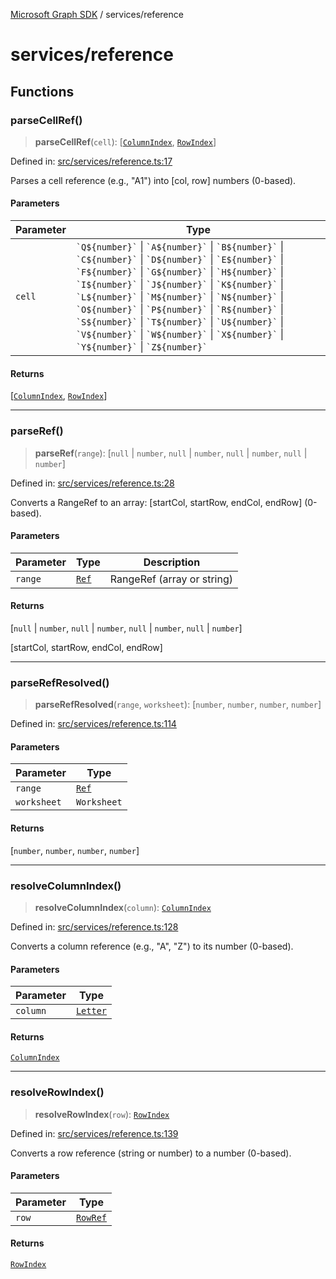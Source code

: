 [Microsoft Graph SDK](../README.md) / services/reference

# services/reference

## Functions

### parseCellRef()

> **parseCellRef**(`cell`): \[[`ColumnIndex`](../models/Column.md#columnindex), [`RowIndex`](../models/Row.md#rowindex)\]

Defined in: [src/services/reference.ts:17](https://github.com/Future-Secure-AI/sharepoint-workbook/blob/main/src/services/reference.ts#L17)

Parses a cell reference (e.g., "A1") into [col, row] numbers (0-based).

#### Parameters

| Parameter | Type |
| ------ | ------ |
| `cell` | `` `Q${number}` `` \| `` `A${number}` `` \| `` `B${number}` `` \| `` `C${number}` `` \| `` `D${number}` `` \| `` `E${number}` `` \| `` `F${number}` `` \| `` `G${number}` `` \| `` `H${number}` `` \| `` `I${number}` `` \| `` `J${number}` `` \| `` `K${number}` `` \| `` `L${number}` `` \| `` `M${number}` `` \| `` `N${number}` `` \| `` `O${number}` `` \| `` `P${number}` `` \| `` `R${number}` `` \| `` `S${number}` `` \| `` `T${number}` `` \| `` `U${number}` `` \| `` `V${number}` `` \| `` `W${number}` `` \| `` `X${number}` `` \| `` `Y${number}` `` \| `` `Z${number}` `` |

#### Returns

\[[`ColumnIndex`](../models/Column.md#columnindex), [`RowIndex`](../models/Row.md#rowindex)\]

***

### parseRef()

> **parseRef**(`range`): \[`null` \| `number`, `null` \| `number`, `null` \| `number`, `null` \| `number`\]

Defined in: [src/services/reference.ts:28](https://github.com/Future-Secure-AI/sharepoint-workbook/blob/main/src/services/reference.ts#L28)

Converts a RangeRef to an array: [startCol, startRow, endCol, endRow] (0-based).

#### Parameters

| Parameter | Type | Description |
| ------ | ------ | ------ |
| `range` | [`Ref`](../models/Reference.md#ref) | RangeRef (array or string) |

#### Returns

\[`null` \| `number`, `null` \| `number`, `null` \| `number`, `null` \| `number`\]

[startCol, startRow, endCol, endRow]

***

### parseRefResolved()

> **parseRefResolved**(`range`, `worksheet`): \[`number`, `number`, `number`, `number`\]

Defined in: [src/services/reference.ts:114](https://github.com/Future-Secure-AI/sharepoint-workbook/blob/main/src/services/reference.ts#L114)

#### Parameters

| Parameter | Type |
| ------ | ------ |
| `range` | [`Ref`](../models/Reference.md#ref) |
| `worksheet` | `Worksheet` |

#### Returns

\[`number`, `number`, `number`, `number`\]

***

### resolveColumnIndex()

> **resolveColumnIndex**(`column`): [`ColumnIndex`](../models/Column.md#columnindex)

Defined in: [src/services/reference.ts:128](https://github.com/Future-Secure-AI/sharepoint-workbook/blob/main/src/services/reference.ts#L128)

Converts a column reference (e.g., "A", "Z") to its number (0-based).

#### Parameters

| Parameter | Type |
| ------ | ------ |
| `column` | [`Letter`](../models/Reference.md#letter) |

#### Returns

[`ColumnIndex`](../models/Column.md#columnindex)

***

### resolveRowIndex()

> **resolveRowIndex**(`row`): [`RowIndex`](../models/Row.md#rowindex)

Defined in: [src/services/reference.ts:139](https://github.com/Future-Secure-AI/sharepoint-workbook/blob/main/src/services/reference.ts#L139)

Converts a row reference (string or number) to a number (0-based).

#### Parameters

| Parameter | Type |
| ------ | ------ |
| `row` | [`RowRef`](../models/Reference.md#rowref) |

#### Returns

[`RowIndex`](../models/Row.md#rowindex)
